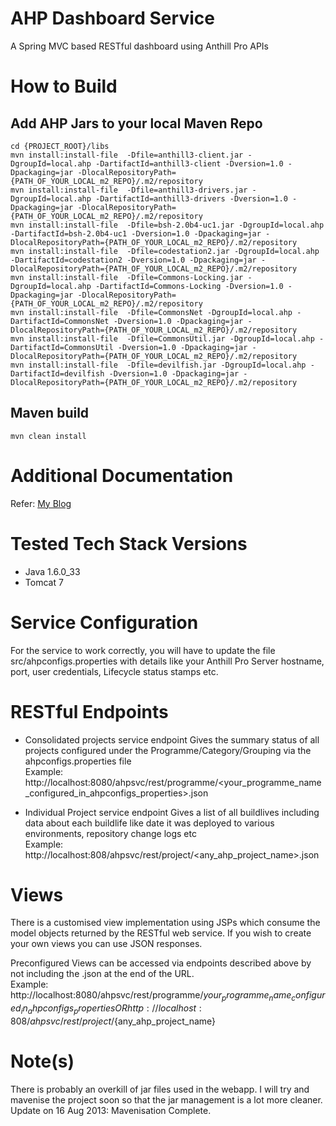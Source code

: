 AHP Dashboard Service
=====================

A Spring MVC based RESTful dashboard using Anthill Pro APIs

How to Build
============

Add AHP Jars to your local Maven Repo
-------------------------------------
    cd {PROJECT_ROOT}/libs
    mvn install:install-file  -Dfile=anthill3-client.jar -DgroupId=local.ahp -DartifactId=anthill3-client -Dversion=1.0 -Dpackaging=jar -DlocalRepositoryPath={PATH_OF_YOUR_LOCAL_m2_REPO}/.m2/repository
    mvn install:install-file  -Dfile=anthill3-drivers.jar -DgroupId=local.ahp -DartifactId=anthill3-drivers -Dversion=1.0 -Dpackaging=jar -DlocalRepositoryPath={PATH_OF_YOUR_LOCAL_m2_REPO}/.m2/repository
    mvn install:install-file  -Dfile=bsh-2.0b4-uc1.jar -DgroupId=local.ahp -DartifactId=bsh-2.0b4-uc1 -Dversion=1.0 -Dpackaging=jar -DlocalRepositoryPath={PATH_OF_YOUR_LOCAL_m2_REPO}/.m2/repository
    mvn install:install-file  -Dfile=codestation2.jar -DgroupId=local.ahp -DartifactId=codestation2 -Dversion=1.0 -Dpackaging=jar -DlocalRepositoryPath={PATH_OF_YOUR_LOCAL_m2_REPO}/.m2/repository
    mvn install:install-file  -Dfile=Commons-Locking.jar -DgroupId=local.ahp -DartifactId=Commons-Locking -Dversion=1.0 -Dpackaging=jar -DlocalRepositoryPath={PATH_OF_YOUR_LOCAL_m2_REPO}/.m2/repository
    mvn install:install-file  -Dfile=CommonsNet -DgroupId=local.ahp -DartifactId=CommonsNet -Dversion=1.0 -Dpackaging=jar -DlocalRepositoryPath={PATH_OF_YOUR_LOCAL_m2_REPO}/.m2/repository
    mvn install:install-file  -Dfile=CommonsUtil.jar -DgroupId=local.ahp -DartifactId=CommonsUtil -Dversion=1.0 -Dpackaging=jar -DlocalRepositoryPath={PATH_OF_YOUR_LOCAL_m2_REPO}/.m2/repository
    mvn install:install-file  -Dfile=devilfish.jar -DgroupId=local.ahp -DartifactId=devilfish -Dversion=1.0 -Dpackaging=jar -DlocalRepositoryPath={PATH_OF_YOUR_LOCAL_m2_REPO}/.m2/repository

Maven build
-----------
    mvn clean install

Additional Documentation
========================

Refer: [My Blog](http://techbytes.anuragkapur.com/2012/10/restful-anthill-pro-reporting-service.html)

Tested Tech Stack Versions
==========================
* Java 1.6.0_33
* Tomcat 7

Service Configuration
=====================

For the service to work correctly, you will have to update the file src/ahpconfigs.properties with details like your Anthill Pro Server hostname, port, user credentials, Lifecycle status stamps etc.

RESTful Endpoints
=================

* Consolidated projects service endpoint
Gives the summary status of all projects configured under the Programme/Category/Grouping via the ahpconfigs.properties file     
Example: http://localhost:8080/ahpsvc/rest/programme/<your_programme_name_configured_in_ahpconfigs_properties>.json

* Individual Project service endpoint
Gives a list of all buildlives including data about each buildlife like date it was deployed to various environments, repository change logs etc     
Example: http://localhost:808/ahpsvc/rest/project/<any_ahp_project_name>.json

Views
=====

There is a customised view implementation using JSPs which consume the model objects returned by the RESTful web service. If you wish to create your own views you can use JSON responses.

Preconfigured Views can be accessed via endpoints described above by not including the .json at the end of the URL.     
Example: http://localhost:8080/ahpsvc/rest/programme/${your_programme_name_configured_in_ahpconfigs_properties}     
OR     
http://localhost:808/ahpsvc/rest/project/${any_ahp_project_name}

Note(s)
=======
There is probably an overkill of jar files used in the webapp. I will try and mavenise the project soon so that the jar management is a lot more cleaner.     
Update on 16 Aug 2013: Mavenisation Complete.

